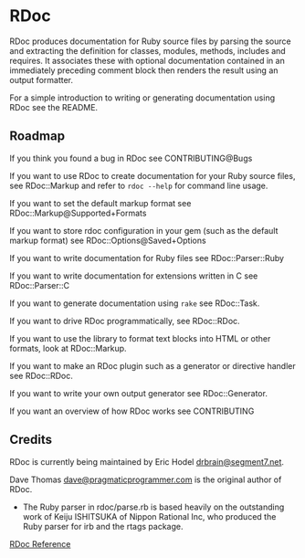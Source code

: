 # RDoc

RDoc produces documentation for Ruby source files by parsing the source
and extracting the definition for classes, modules, methods, includes
and requires. It associates these with optional documentation contained
in an immediately preceding comment block then renders the result using
an output formatter.

For a simple introduction to writing or generating documentation using
RDoc see the README.

## Roadmap

If you think you found a bug in RDoc see CONTRIBUTING@Bugs

If you want to use RDoc to create documentation for your Ruby source
files, see RDoc::Markup and refer to `rdoc --help` for command line
usage.

If you want to set the default markup format see
RDoc::Markup@Supported+Formats

If you want to store rdoc configuration in your gem (such as the default
markup format) see RDoc::Options@Saved+Options

If you want to write documentation for Ruby files see RDoc::Parser::Ruby

If you want to write documentation for extensions written in C see
RDoc::Parser::C

If you want to generate documentation using `rake` see RDoc::Task.

If you want to drive RDoc programmatically, see RDoc::RDoc.

If you want to use the library to format text blocks into HTML or other
formats, look at RDoc::Markup.

If you want to make an RDoc plugin such as a generator or directive
handler see RDoc::RDoc.

If you want to write your own output generator see RDoc::Generator.

If you want an overview of how RDoc works see CONTRIBUTING

## Credits

RDoc is currently being maintained by Eric Hodel
[drbrain@segment7.net](mailto:drbrain@segment7.net).

Dave Thomas
[dave@pragmaticprogrammer.com](mailto:dave@pragmaticprogrammer.com) is
the original author of RDoc.

* The Ruby parser in rdoc/parse.rb is based heavily on the outstanding
  work of Keiju ISHITSUKA of Nippon Rational Inc, who produced the Ruby
  parser for irb and the rtags package.

[RDoc
Reference](https://ruby-doc.org/stdlib-2.5.0/libdoc/rdoc/rdoc/RDoc.html)

